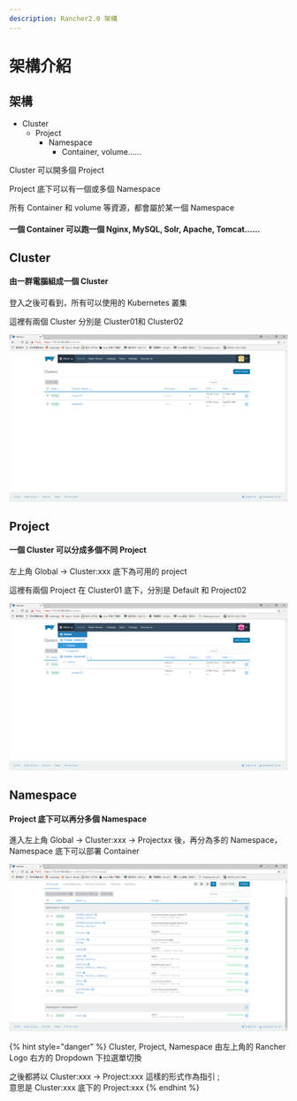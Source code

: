 ```yaml
---
description: Rancher2.0 架構
---
```


# 架構介紹

## 架構

* Cluster
  * Project
    * Namespace
      * Container, volume...... 

Cluster 可以開多個 Project

Project 底下可以有一個或多個 Namespace

所有 Container 和 volume 等資源，都會屬於某一個 Namespace

#### 一個 Container 可以跑一個 Nginx, MySQL, Solr, Apache, Tomcat......

## Cluster

#### 由一群電腦組成一個 Cluster

登入之後可看到，所有可以使用的 Kubernetes 叢集

這裡有兩個 Cluster 分別是 Cluster01和 Cluster02

![&#x767B;&#x5165;&#x4E4B;&#x5F8C;&#x53EF;&#x770B;&#x5230;&#x53EF;&#x7528;&#x7684; Cluster](.gitbook/assets/image%20%2820%29.png)

## Project

#### 一個 Cluster 可以分成多個不同 Project

左上角 Global -&gt; Cluster:xxx 底下為可用的 project 

這裡有兩個 Project 在 Cluster01 底下，分別是 Default 和 Project02

![Cluster &#x53EF;&#x5206;&#x591A;&#x500B; Project &#x4F7F;&#x7528;](.gitbook/assets/image%20%283%29.png)

## Namespace

#### Project 底下可以再分多個 Namespace

進入左上角 Global -&gt; Cluster:xxx -&gt; Projectxx 後，再分為多的 Namespace，Namespace 底下可以部署 Container

![Project &#x5E95;&#x4E0B;&#x7684; Namespace](.gitbook/assets/image%20%2829%29.png)

{% hint style="danger" %}
Cluster, Project, Namespace 由左上角的 Rancher Logo 右方的 Dropdown 下拉選單切換

之後都將以 Cluster:xxx -&gt; Project:xxx 這樣的形式作為指引 ;  
意思是 Cluster:xxx 底下的 Project:xxx 
{% endhint %}





